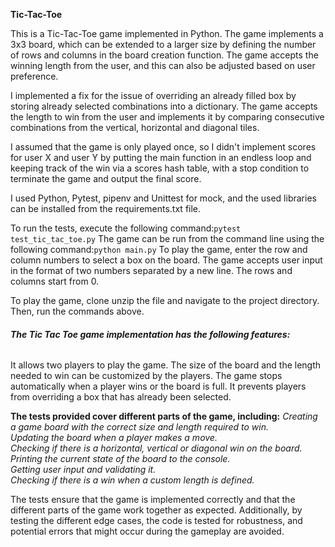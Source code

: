 **Tic-Tac-Toe**

This is a Tic-Tac-Toe game implemented in Python. 
The game implements a 3x3 board, which can be extended to a larger
size by defining the number of rows and columns in the board creation function.
The game accepts the winning length from the user, and this can also be adjusted
 based on user preference.

I implemented a fix for the issue of overriding an already 
filled box by storing already selected combinations into a dictionary. 
The game accepts the length to win from the user and implements it by 
comparing consecutive combinations from the vertical, horizontal and diagonal tiles.

I assumed that the game is only played once, so I didn't implement scores for user X
and user Y by putting the main function in an endless loop and keeping track of the win
via a scores hash table, with a stop condition to terminate the game and output the final score.

I used Python, Pytest, pipenv and Unittest for mock, 
and the used libraries can be installed from the requirements.txt file.

To run the tests, execute the following command:```pytest test_tic_tac_toe.py```
The game can be run from the command line using the following command:```python main.py```
To play the game, enter the row and column numbers to select a box on the board. 
The game accepts user input in the format of two numbers separated by a new line. 
The rows and columns start from 0.

To play the game, clone unzip the file and navigate to the project directory. Then, run the commands above.

###### **The Tic Tac Toe game implementation has the following features:**  
It allows two players to play the game.
The size of the board and the length needed to win can be customized by the players.
The game stops automatically when a player wins or the board is full.
It prevents players from overriding a box that has already been selected.  

**The tests provided cover different parts of the game, including:**
_Creating a game board with the correct size and length required to win._  
_Updating the board when a player makes a move._  
_Checking if there is a horizontal, vertical or diagonal win on the board._  
_Printing the current state of the board to the console._  
_Getting user input and validating it._  
_Checking if there is a win when a custom length is defined._  

The tests ensure that the game is implemented correctly and that the different 
parts of the game work together as expected. Additionally, by testing the different edge cases, 
the code is tested for robustness, and potential errors that might occur during the gameplay are avoided.